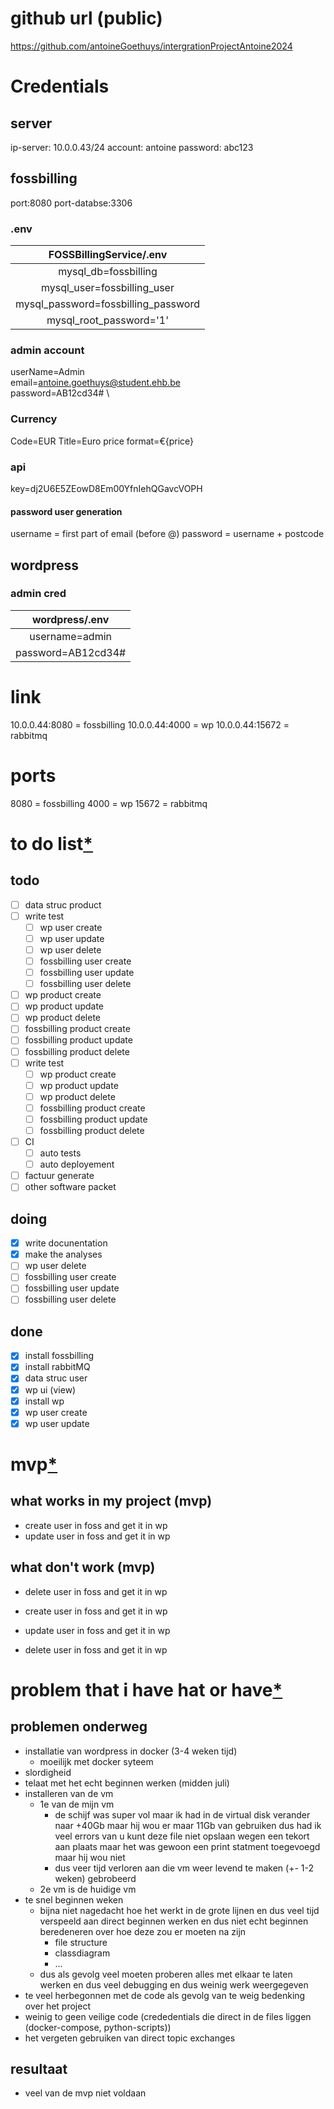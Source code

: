 # github url (public)
https://github.com/antoineGoethuys/intergrationProjectAntoine2024
# Credentials

## server
ip-server: 10.0.0.43/24
account: antoine
password: abc123

## fossbilling
port:8080
port-databse:3306

### .env
|       FOSSBillingService/.env       |
| :---------------------------------: |
|        mysql_db=fossbilling         |
|     mysql_user=fossbilling_user     |
| mysql_password=fossbilling_password |
|       mysql_root_password='1'       |

### admin account
userName=Admin \
email=antoine.goethuys@student.ehb.be \
password=AB12cd34# \

### Currency

Code=EUR
Title=Euro
price format=€{price}

### api

key=dj2U6E5ZEowD8Em00YfnIehQGavcVOPH

#### password user generation

username = first part of email (before @)
password = username + postcode

## wordpress

### admin cred

|   wordpress/.env   |
| :----------------: |
|   username=admin   |
| password=AB12cd34# |

# link
10.0.0.44:8080 = fossbilling
10.0.0.44:4000 = wp
10.0.0.44:15672 = rabbitmq

# ports
8080 = fossbilling
4000 = wp
15672 = rabbitmq

# to do list[*](todo.md)

## todo

- [ ] data struc product
- [ ] write test
    - [ ] wp user create
    - [ ] wp user update
    - [ ] wp user delete
    - [ ] fossbilling user create
    - [ ] fossbilling user update
    - [ ] fossbilling user delete
- [ ] wp product create
- [ ] wp product update
- [ ] wp product delete
- [ ] fossbilling product create
- [ ] fossbilling product update
- [ ] fossbilling product delete
- [ ] write test
    - [ ] wp product create
    - [ ] wp product update
    - [ ] wp product delete
    - [ ] fossbilling product create
    - [ ] fossbilling product update
    - [ ] fossbilling product delete
 - [ ] CI
    - [ ] auto tests
    - [ ] auto deployement
- [ ] factuur generate
- [ ] other software packet

## doing

 - [x] write docunentation
 - [x] make the analyses
 - [ ] wp user delete
 - [ ] fossbilling user create
 - [ ] fossbilling user update
 - [ ] fossbilling user delete

## done

- [x] install fossbilling
- [x] install rabbitMQ
- [x] data struc user
- [x] wp ui (view)
- [x] install wp
- [x] wp user create
- [x] wp user update

# mvp[*](what-works.md)

## what works in my project (mvp)
 - create user in foss and get it in wp
 - update user in foss and get it in wp

## what don't work (mvp)
 - delete user in foss and get it in wp

 - create user in foss and get it in wp
 - update user in foss and get it in wp
 - delete user in foss and get it in wp

# problem that i have hat or have[*](problemen.md)
## problemen onderweg
 - installatie van wordpress in docker (3-4 weken tijd)
   - moeilijk met docker syteem
 - slordigheid
 - telaat met het echt beginnen werken (midden juli)
 - installeren van de vm
   - 1e van de mijn vm
     - de schijf was super vol maar ik had in de virtual disk verander naar +40Gb maar hij wou er maar 11Gb van gebruiken dus had ik veel errors van u kunt deze file niet opslaan wegen een tekort aan plaats maar het was gewoon een print statment toegevoegd maar hij wou niet
     - dus veer tijd verloren aan die vm weer levend te maken (+- 1-2 weken) gebrobeerd
   - 2e vm is de huidige vm
 - te snel beginnen weken
   - bijna niet nagedacht hoe het werkt in de grote lijnen en dus veel tijd verspeeld aan direct beginnen werken en dus niet echt beginnen beredeneren over hoe deze zou er moeten na zijn
     - file structure
     - classdiagram
     - ...
   - dus als gevolg veel moeten proberen alles met elkaar te laten werken en dus veel debugging en dus weinig werk weergegeven
 - te veel herbegonnen met de code als gevolg van te weig bedenking over het project
 - weinig to geen veilige code (crededentials die direct in de files liggen (docker-compose, python-scripts))
 - het vergeten gebruiken van direct topic exchanges
## resultaat
 - veel van de mvp niet voldaan
